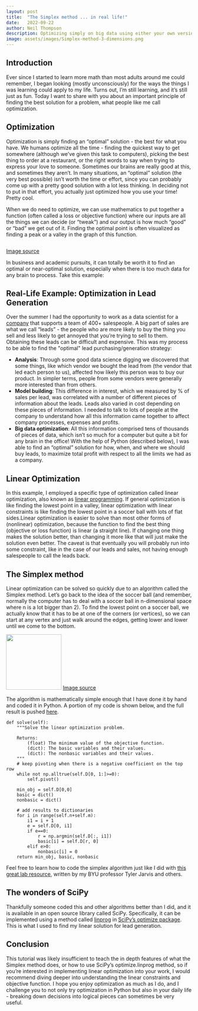 ```yaml
---
layout: post
title:  "The Simplex method ... in real life!"
date:   2022-09-22
author: Neil Thompson
description: Optimizing simply on big data using either your own version of Simplex or SciPy's linear optimization algorithm
image: assets/images/Simplex-method-3-dimensions.png
---
```


## Introduction
Ever since I started to learn more math than most adults around me could remember, I began looking (mostly unconsciously) for the ways the things I was learning could apply to my life. Turns out, I’m still learning, and it’s still just as fun. Today I want to share with you about an important principle of finding the best solution for a problem, what people like me call optimization.

## Optimization
Optimization is simply finding an “optimal” solution - the best for what you have. We humans optimize all the time - finding the quickest way to get somewhere (although we’ve given this task to computers), picking the best thing to order at a restaurant, or the right words to say when trying to express your love to someone. Sometimes our brains are really good at this, and sometimes they aren’t. In many situations, an “optimal” solution (the very best possible) isn’t worth the time or effort, since you can probably come up with a pretty good solution with a lot less thinking. In deciding not to put in that effort, you actually just optimized how you use your time! Pretty cool. 

When we do need to optimize, we can use mathematics to put together a function (often called a loss or objective function) where our inputs are all the things we can decide (or “tweak”) and our output is how much “good” or “bad” we get out of it. Finding the optimal point is often visualized as finding a peak or a valley in the graph of this function.

<img src="https://www.mathworks.com/help/examples/optim/win64/tutdemo_01.png" alt=""/>

[Image source](https://www.mathworks.com/help/optim/ug/optimization-toolbox-tutorial.html)

In business and academic pursuits, it can totally be worth it to find an optimal or near-optimal solution, especially when there is too much data for any brain to process. 
Take this example:

## Real-Life Example: Optimization in Lead Generation
Over the summer I had the opportunity to work as a data scientist for a [company](https://www.etelequote.com/) that supports a team of 400+ salespeople. A big part of sales are what we call “leads” - the people who are more likely to buy the thing you sell and less likely to get annoyed that you’re trying to sell to them. Obtaining these leads can be difficult and expensive. This was my process to be able to find the "optimal" lead purchasing/generation strategy:

- **Analysis**: Through some good data science digging we discovered that some things, like which vendor we bought the lead from (the vendor that led each person to us), affected how likely this person was to buy our product. In simpler terms, people from some vendors were generally more interested than from others. 
- **Model building**: This difference in interest, which we measured by % of sales per lead, was correlated with a number of different pieces of information about the leads. Leads also varied in cost depending on these pieces of information. I needed to talk to lots of people at the company to understand how all this information came together to affect company processes, expenses and profits. 
- **Big data optimization**: All this information comprised tens of thousands of pieces of data, which isn’t so much for a computer but quite a bit for any brain in the office! With the help of Python (described below), I was able to find an “optimal” solution for how, when, and where we should buy leads, to maximize total profit with respect to all the limits we had as a company.

## Linear Optimization
In this example, I employed a specific type of optimization called linear optimization, also known as [linear programming](https://en.wikipedia.org/wiki/Linear_programming). If general optimization is like finding the lowest point in a valley, linear optimization with linear constraints is like finding the lowest point in a soccer ball with lots of flat sides.Linear optimization is easier to solve than most other forms of (nonlinear) optimization, because the function to find the best thing (objective or loss function) is linear (a straight line). If changing one thing makes the solution better, than changing it more like that will just make the solution even better. The caveat is that eventually you will probably run into some constraint, like in the case of our leads and sales, not having enough salespeople to call the leads back.

## The Simplex method
Linear optimization can be solved so quickly due to an algorithm called the Simplex method. Let’s go back to the idea of the soccer ball (and remember, normally the computer has to deal with a soccer ball in n-dimensional space where n is a lot bigger than 2). To find the lowest point on a soccer ball, we actually know that it has to be at one of the corners (or vertices), so we can start at any vertex and just walk around the edges, getting lower and lower until we come to the bottom. 

<img src="https://upload.wikimedia.org/wikipedia/commons/d/d4/Simplex-method-3-dimensions.png" alt="" style="width:150px;"/> [Image source](https://commons.wikimedia.org/wiki/File:Simplex-method-3-dimensions.png)

The algorithm is mathematically simple enough that I have done it by hand and coded it in Python. A portion of my code is shown below, and the full result is pushed [here](https://github.com/neil826t/Coursework/blob/main/Applied_and_Computational_Math/simplex.py).

```    
def solve(self):
    """Solve the linear optimization problem.

    Returns:
        (float) The minimum value of the objective function.
        (dict): The basic variables and their values.
        (dict): The nonbasic variables and their values.
    """
    # keep pivoting when there is a negative coefficient on the top row
    while not np.alltrue(self.D[0, 1:]>=0):
        self.pivot()

    min_obj = self.D[0,0]
    basic = dict()
    nonbasic = dict()

    # add results to dictionaries
    for i in range(self.n+self.m):
        i1 = i + 1
        e = self.D[0, i1]
        if e==0:
            r = np.argmin(self.D[:, i1])
            basic[i] = self.D[r, 0]
        elif e>0: 
            nonbasic[i] = 0
    return min_obj, basic, nonbasic
```

Feel free to learn how to code the simplex algorithm just like I did with [this great lab resource](https://acme.byu.edu/00000181-a75c-d9e0-a789-bf7ebd8e0000/simplex-pdf), written by my BYU professor Tyler Jarvis and others.


## The wonders of SciPy
Thankfully someone coded this and other algorithms better than I did, and it is available in an open source library called SciPy. Specifically, it can be implemented using a method called [linprog](https://docs.scipy.org/doc/scipy/reference/generated/scipy.optimize.linprog.html) in [SciPy’s optimize package](https://docs.scipy.org/doc/scipy/reference/optimize.html?highlight=optimize#module-scipy.optimize). This is what I used to find my linear solution for lead generation.

## Conclusion
This tutorial was likely insufficient to teach the in depth features of what the Simplex method does, or how to use SciPy’s optimize.linprog method, so if you’re interested in implementing linear optimization into your work, I would recommend diving deeper into understanding the linear constraints and objective function. I hope you enjoy optimization as much as I do, and I challenge you to not only try optimization in Python but also in your daily life - breaking down decisions into logical pieces can sometimes be very useful.
